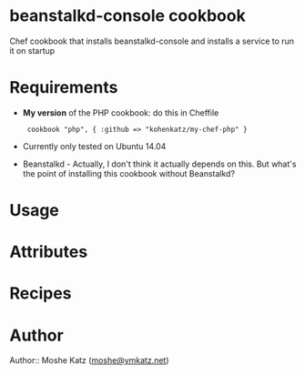 # beanstalkd-console cookbook

Chef cookbook that installs beanstalkd-console and installs a service to run it on startup

# Requirements

 - **My version** of the PHP cookbook: do this in Cheffile

        cookbook "php", { :github => "kohenkatz/my-chef-php" }

 - Currently only tested on Ubuntu 14.04
 - Beanstalkd - Actually, I don't think it actually depends on this. But what's the point of installing this cookbook without Beanstalkd?

# Usage

# Attributes

# Recipes

# Author

Author:: Moshe Katz (<moshe@ymkatz.net>)

